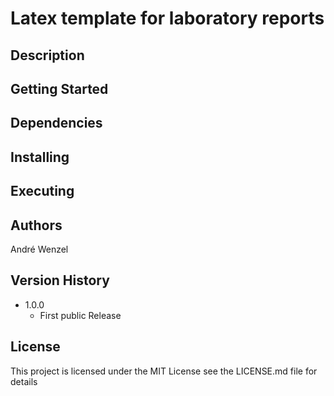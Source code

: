 # Latex template for laboratory reports

## Description

## Getting Started

## Dependencies


## Installing

## Executing

## Authors

André Wenzel

## Version History

* 1.0.0
    * First public Release

## License

This project is licensed under the  MIT License see the LICENSE.md file for details

